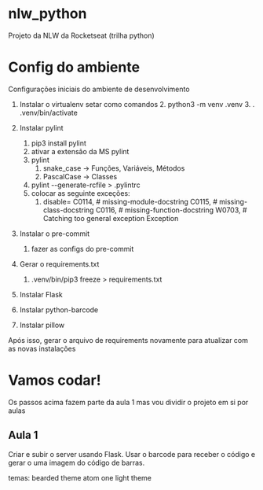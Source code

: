 # nlw_python
Projeto da NLW da Rocketseat (trilha python)

# Config do ambiente
Configurações iniciais do ambiente de desenvolvimento

1. Instalar o virtualenv
   setar como comandos
   2. python3 -m venv .venv
   3. . .venv/bin/activate

2. Instalar pylint
   1. pip3 install pylint
   2. ativar a extensão da MS pylint
   3. pylint
      1. snake_case -> Funções, Variáveis, Métodos
      2. PascalCase -> Classes
   4. pylint --generate-rcfile > .pylintrc
   5. colocar as seguinte exceções:
      1. disable=
          C0114, # missing-module-docstring
          C0115, # missing-class-docstring
          C0116, # missing-function-docstring
          W0703, # Catching too general exception Exception

3. Instalar o pre-commit
   1. fazer as configs do pre-commit

4. Gerar o requirements.txt
   1. .venv/bin/pip3 freeze > requirements.txt
5. Instalar Flask
6. Instalar python-barcode
7. Instalar pillow

Após isso, gerar o arquivo de requirements novamente para atualizar com as novas instalações

# Vamos codar!
Os passos acima fazem parte da aula 1 mas vou dividir o projeto em si por aulas

## Aula 1
Criar e subir o server usando Flask.
Usar o barcode para receber o código e gerar o uma imagem do código de barras.



temas:
bearded theme
atom one light theme